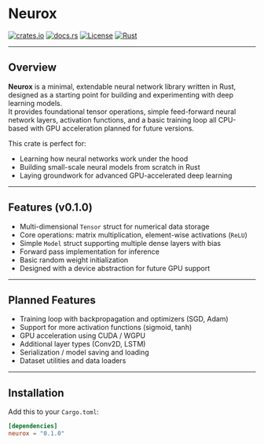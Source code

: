 # Neurox

[![crates.io](https://img.shields.io/crates/v/neurox.svg)](https://crates.io/crates/neurox)
[![docs.rs](https://docs.rs/neurox/badge.svg)](https://docs.rs/neurox)
[![License](https://img.shields.io/crates/l/neurox.svg)](./LICENSE)
[![Rust](https://img.shields.io/badge/rust-1.70+-blue.svg)](https://www.rust-lang.org/)

---

## Overview

**Neurox** is a minimal, extendable neural network library written in Rust, designed as a starting point for building and experimenting with deep learning models.  
It provides foundational tensor operations, simple feed-forward neural network layers, activation functions, and a basic training loop all CPU-based with GPU acceleration planned for future versions.

This crate is perfect for:
- Learning how neural networks work under the hood  
- Building small-scale neural models from scratch in Rust  
- Laying groundwork for advanced GPU-accelerated deep learning

---

## Features (v0.1.0)

- Multi-dimensional `Tensor` struct for numerical data storage  
- Core operations: matrix multiplication, element-wise activations (`ReLU`)  
- Simple `Model` struct supporting multiple dense layers with bias  
- Forward pass implementation for inference  
- Basic random weight initialization  
- Designed with a device abstraction for future GPU support  

---

## Planned Features

- Training loop with backpropagation and optimizers (SGD, Adam)  
- Support for more activation functions (sigmoid, tanh)  
- GPU acceleration using CUDA / WGPU  
- Additional layer types (Conv2D, LSTM)  
- Serialization / model saving and loading  
- Dataset utilities and data loaders

---

## Installation

Add this to your `Cargo.toml`:

```toml
[dependencies]
neurox = "0.1.0"
